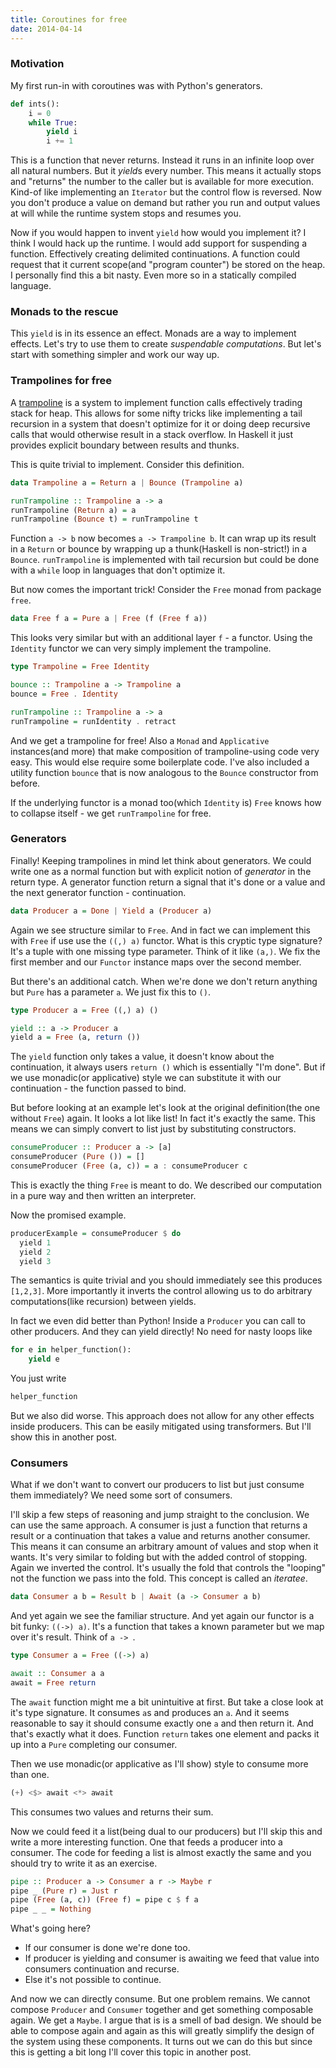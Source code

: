 ```yaml
---
title: Coroutines for free
date: 2014-04-14
---
```


### Motivation

My first run-in with coroutines was with Python's generators.

```python
def ints():
    i = 0
    while True:
        yield i
        i += 1
```
 This is a function that never returns. Instead it runs in an infinite loop over all natural numbers. But it *yield*s every number. This means it actually stops and "returns" the number to the caller but is available for more execution. Kind-of like implementing an `Iterator` but the control flow is reversed. Now you don't produce a value on demand but rather you run and output values at will while the runtime system stops and resumes you.

 Now if you would happen to invent `yield` how would you implement it? I think I would hack up the runtime. I would add support for suspending a function. Effectively creating delimited continuations. A function could request that it current scope(and "program counter") be stored on the heap. I personally find this a bit nasty. Even more so in a statically compiled language.


### Monads to the rescue

This `yield` is in its essence an effect. Monads are a way to implement effects. Let's try to use them to create *suspendable computations*. But let's start with something simpler and work our way up.


### Trampolines for free

A [trampoline](http://en.wikipedia.org/wiki/Trampoline_(computing)) is a system to implement function calls effectively trading stack for heap. This allows for some nifty tricks like implementing a tail recursion in a system that doesn't optimize for it or doing deep recursive calls that would otherwise result in a stack overflow. In Haskell it just provides explicit boundary between results and thunks.

This is quite trivial to implement. Consider this definition.

```haskell
data Trampoline a = Return a | Bounce (Trampoline a)

runTrampoline :: Trampoline a -> a
runTrampoline (Return a) = a
runTrampoline (Bounce t) = runTrampoline t
```

Function `a -> b` now becomes `a -> Trampoline b`. It can wrap up its result in a `Return` or bounce by wrapping up a thunk(Haskell is non-strict!) in a `Bounce`. `runTrampoline` is implemented with tail recursion but could be done with a `while` loop in languages that don't optimize it.

But now comes the important trick! Consider the `Free` monad from package `free`.
```haskell
data Free f a = Pure a | Free (f (Free f a))
```
This looks very similar but with an additional layer `f` - a functor. Using the `Identity` functor we can very simply implement the trampoline.

```haskell
type Trampoline = Free Identity

bounce :: Trampoline a -> Trampoline a
bounce = Free . Identity

runTrampoline :: Trampoline a -> a
runTrampoline = runIdentity . retract
```

And we get a trampoline for free! Also a `Monad` and `Applicative` instances(and more) that make composition of trampoline-using code very easy. This would else require some boilerplate code. I've also included a utility function `bounce` that is now analogous to the `Bounce` constructor from before.

If the underlying functor is a monad too(which `Identity` is) `Free` knows how to collapse itself - we get `runTrampoline` for free.


### Generators

Finally! Keeping trampolines in mind let think about generators. We could write one as a normal function but with explicit notion of *generator* in the return type. A generator function return a signal that it's done or a value and the next generator function - continuation.

```haskell
data Producer a = Done | Yield a (Producer a)
```

Again we see structure similar to `Free`. And in fact we can implement this with `Free` if use use the `((,) a)` functor. What is this cryptic type signature? It's a tuple with one missing type parameter. Think of it like `(a,)`. We fix the first member and our `Functor` instance maps over the second member.

But there's an additional catch. When we're done we don't return anything but `Pure` has a parameter `a`. We just fix this to `()`.

```haskell
type Producer a = Free ((,) a) ()

yield :: a -> Producer a
yield a = Free (a, return ())
```

The `yield` function only takes a value, it doesn't know about the continuation, it always users `return ()` which is essentially "I'm done". But if we use monadic(or applicative) style we can substitute it with our continuation - the function passed to bind.

But before looking at an example let's look at the original definition(the one without `Free`) again. It looks a lot like list! In fact it's exactly the same. This means we can simply convert to list just by substituting constructors.

```haskell
consumeProducer :: Producer a -> [a]
consumeProducer (Pure ()) = []
consumeProducer (Free (a, c)) = a : consumeProducer c
```
This is exactly the thing `Free` is meant to do. We described our computation in a pure way and then written an interpreter.

Now the promised example.

```haskell
producerExample = consumeProducer $ do
  yield 1
  yield 2
  yield 3
```

The semantics is quite trivial and you should immediately see this produces `[1,2,3]`. More importantly it inverts the control allowing us to do arbitrary computations(like recursion) between yields.

In fact we even did better than Python! Inside a `Producer` you can call to other producers. And they can yield directly! No need for nasty loops like

```python
for e in helper_function():
    yield e
```

You just write

```haskell
helper_function
```

But we also did worse. This approach does not allow for any other effects inside producers. This can be easily mitigated using transformers. But I'll show this in another post.


### Consumers

What if we don't want to convert our producers to list but just consume them immediately? We need some sort of consumers.

I'll skip a few steps of reasoning and jump straight to the conclusion. We can use the same approach. A consumer is just a function that returns a result or a continuation that takes a value and returns another consumer. This means it can consume an arbitrary amount of values and stop when it wants. It's very similar to folding but with the added control of stopping. Again we inverted the control. It's usually the fold that controls the "looping" not the function we pass into the fold. This concept is called an *iteratee*.

```haskell
data Consumer a b = Result b | Await (a -> Consumer a b)
```

And yet again we see the familiar structure. And yet again our functor is a bit funky: `((->) a)`. It's a function that takes a known parameter but we map over it's result. Think of `a -> `.

```haskell
type Consumer a = Free ((->) a)

await :: Consumer a a
await = Free return
```

The `await` function might me a bit unintuitive at first. But take a close look at it's type signature. It consumes `a`s and produces an `a`. And it seems reasonable to say it should consume exactly one `a` and then return it. And that's exactly what it does. Function `return` takes one element and packs it up into a `Pure` completing our consumer.

Then we use monadic(or applicative as I'll show) style to consume more than one.

```haskell
(+) <$> await <*> await
```

This consumes two values and returns their sum.

Now we could feed it a list(being dual to our producers) but I'll skip this and write a more interesting function. One that feeds a producer into a consumer. The code for feeding a list is almost exactly the same and you should try to write it as an exercise.

```haskell
pipe :: Producer a -> Consumer a r -> Maybe r
pipe _ (Pure r) = Just r
pipe (Free (a, c)) (Free f) = pipe c $ f a
pipe _ _ = Nothing
```

What's going here?

* If our consumer is done we're done too.
* If producer is yielding and consumer is awaiting we feed that value into consumers continuation and recurse.
* Else it's not possible to continue.

And now we can directly consume. But one problem remains. We cannot compose `Producer` and `Consumer` together and get something composable again. We get a `Maybe`. I argue that is is a smell of bad design. We should be able to compose again and again as this will greatly simplify the design of the system using these components. It turns out we can do this but since this is getting a bit long I'll cover this topic in another post.
